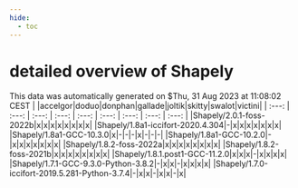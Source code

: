 ```yaml
---
hide:
  - toc
---
```


detailed overview of Shapely
============================


This data was automatically generated on $Thu, 31 Aug 2023 at 11:08:02 CEST
| |accelgor|doduo|donphan|gallade|joltik|skitty|swalot|victini|
| :---: | :---: | :---: | :---: | :---: | :---: | :---: | :---: | :---: |
|Shapely/2.0.1-foss-2022b|x|x|x|x|x|x|x|x|
|Shapely/1.8a1-iccifort-2020.4.304|-|x|x|x|x|x|x|x|
|Shapely/1.8a1-GCC-10.3.0|x|-|-|-|x|-|-|-|
|Shapely/1.8a1-GCC-10.2.0|-|x|x|x|x|x|x|x|
|Shapely/1.8.2-foss-2022a|x|x|x|x|x|x|x|x|
|Shapely/1.8.2-foss-2021b|x|x|x|x|x|x|x|x|
|Shapely/1.8.1.post1-GCC-11.2.0|x|x|x|-|x|x|x|x|
|Shapely/1.7.1-GCC-9.3.0-Python-3.8.2|-|x|x|-|x|x|x|x|
|Shapely/1.7.0-iccifort-2019.5.281-Python-3.7.4|-|x|x|-|x|x|-|x|
